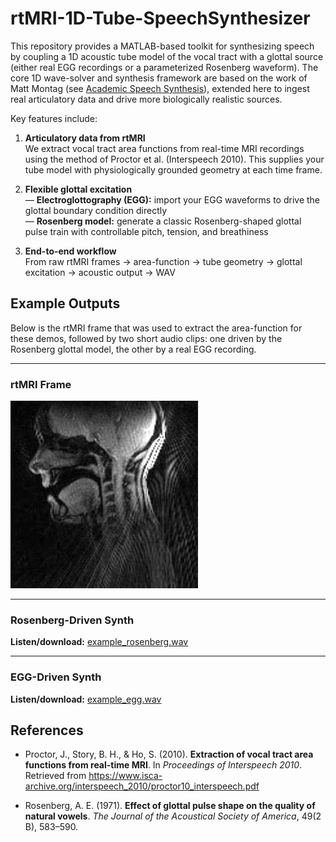 # rtMRI-1D-Tube-SpeechSynthesizer

This repository provides a MATLAB-based toolkit for synthesizing speech by coupling a 1D acoustic tube model of the vocal tract with a glottal source (either real EGG recordings or a parameterized Rosenberg waveform). The core 1D wave-solver and synthesis framework are based on the work of Matt Montag (see [Academic Speech Synthesis](https://www.mattmontag.com/projects-page/academic/speech)), extended here to ingest real articulatory data and drive more biologically realistic sources.

Key features include:

1. **Articulatory data from rtMRI**  
   We extract vocal tract area functions from real-time MRI recordings using the method of Proctor et al. (Interspeech 2010). This supplies your tube model with physiologically grounded geometry at each time frame.

2. **Flexible glottal excitation**  
   — **Electroglottography (EGG):** import your EGG waveforms to drive the glottal boundary condition directly  
   — **Rosenberg model:** generate a classic Rosenberg-shaped glottal pulse train with controllable pitch, tension, and breathiness  

3. **End-to-end workflow**  
   From raw rtMRI frames → area-function → tube geometry → glottal excitation → acoustic output → WAV

## Example Outputs

Below is the rtMRI frame that was used to extract the area-function for these demos, followed by two short audio clips: one driven by the Rosenberg glottal model, the other by a real EGG recording.

---

### rtMRI Frame

<p align="left">
  <img src="data/aa_rtmri.png" alt="rtMRI frame used for synthesis" width="300"/>
</p>

---

### Rosenberg-Driven Synth

**Listen/download:** [example_rosenberg.wav](data/aa_with_rosenberg.wav)

---

### EGG-Driven Synth

**Listen/download:** [example_egg.wav](data/aa_with_egg.wav)

## References

- Proctor, J., Story, B. H., & Ho, S. (2010). **Extraction of vocal tract area functions from real-time MRI**. In *Proceedings of Interspeech 2010*. Retrieved from https://www.isca-archive.org/interspeech_2010/proctor10_interspeech.pdf  

- Rosenberg, A. E. (1971). **Effect of glottal pulse shape on the quality of natural vowels**. *The Journal of the Acoustical Society of America*, 49(2 B), 583–590.  




